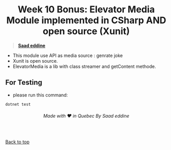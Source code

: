 <h1 align="center"> Week 10 Bonus: Elevator Media Module implemented in CSharp AND open source (Xunit) </h1>

> **[Saad eddine](https://github.com/saadeddinne)**

- This module use API as media source : genrate joke
- Xunit is open source.
- ElevatorMedia is a lib with class streamer and getContent methode.

## For Testing

- please run this command:

```sh
dotnet test
```

<h6 align="center">Made with ❤️ in Quebec By Saad eddine</h6>

&#xa0;

<a href="#top">Back to top</a>
